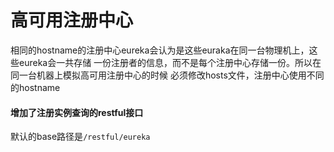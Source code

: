 # 高可用注册中心
相同的hostname的注册中心eureka会认为是这些euraka在同一台物理机上，这些eureka会一共存储
一份注册者的信息，而不是每个注册中心存储一份。所以在同一台机器上模拟高可用注册中心的时候
必须修改hosts文件，注册中心使用不同的hostname

#### 增加了注册实例查询的restful接口
默认的base路径是`/restful/eureka`